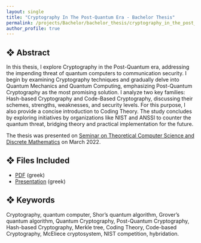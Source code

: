 ```yaml
---
layout: single
title: "Cryptography In The Post-Quantum Era - Bachelor Thesis"
permalink: /projects/Bachelor/bachelor_thesis/cryptography_in_the_post_quantum_era/
author_profile: true
---
```


## ❖ Abstract

In this thesis, I explore Cryptography in the Post-Quantum era, addressing the impending threat of quantum computers to communication security. I begin by examining Cryptography techniques and gradually delve into Quantum Mechanics and Quantum Computing, emphasizing Post-Quantum Cryptography as the most promising solution. I analyze two key families: Hash-based Cryptography and Code-Based Cryptography, discussing their schemes, strengths, weaknesses, and security levels. For this purpose, I also provide a concise introduction to Coding Theory. The study concludes by exploring initiatives by organizations like NIST and ANSSI to counter the quantum threat, bridging theory and practical implementation for the future. 

The thesis was presented on [Seminar on Theoretical Computer Science and Discrete Mathematics](https://users.auth.gr/grahonis/Seminar_TCS.html) on March 2022.

## ❖ Files Included

- [PDF](cryptography_in_the_post_quantum_era_BCsThesis.pdf) (greek)
- [Presentation](cryptography_in_the_post_quantum_era_BCsThesis.pptx) (greek)

## ❖ Keywords

Cryptography, quantum computer, Shor’s quantum algorithm, Grover’s quantum algorithm, Quantum Cryptography, Post-Quantum Cryptography, Hash-based Cryptography, Merkle tree, Coding Theory, Code-based Cryptography, McEliece cryptosystem, NIST competition, hybridation.
